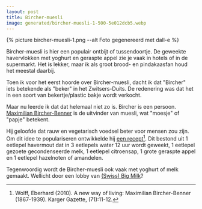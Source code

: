 ```yaml
---
layout: post
title: Bircher-muesli
image: generated/bircher-muesli-1-500-5e012dcb5.webp
---
```


{% picture bircher-muesli-1.png --alt Foto gegenereerd met dall-e %}

Bircher-muesli is hier een populair ontbijt of tussendoortje. De geweekte havervlokken met yoghurt en geraspte appel zie je vaak in hotels of in de supermarkt. Het is lekker, maar ik als groot brood- en pindakaasfan houd het meestal daarbij.

Toen ik voor het eerst hoorde over Bircher-muesli, dacht ik dat "Bircher" iets betekende als "beker" in het Zwitsers-Duits. De redenering was dat het in een soort van bekertje/plastic bakje wordt verkocht.

Maar nu leerde ik dat dat helemaal niet zo is. Bircher is een persoon. [Maximilian Bircher-Benner](https://en.wikipedia.org/wiki/Maximilian_Bircher-Benner#) is de uitvinder van muesli, wat "moesje" of "papje" betekent.

Hij geloofde dat rauw en vegetarisch voedsel beter voor mensen zou zijn. Om dit idee te populariseren ontwikkelde hij [een recept](https://www.zora.uzh.ch/id/eprint/40410/1/Wolff_Bircher-Benner.pdf)[^1]. Dit bestond uit 1 eetlepel havermout dat in 3 eetlepels water 12 uur wordt geweekt, 1 eetlepel gezoete gecondenseerde melk, 1 eetlepel citroensap, 1 grote geraspte appel en 1 eetlepel hazelnoten of amandelen.

Tegenwoordig wordt de Bircher-muesli ook vaak met yoghurt of melk gemaakt. Wellicht door een lobby van [(Swiss) Big Milk](https://www.swissmilk.ch/de/rezepte-kochideen/rezepte/LM200806_89/birchermueesli/)?

[^1]: Wolff, Eberhard (2010). A new way of living: Maximilian Bircher-Benner (1867-1939). Karger Gazette, (71):11-12.
